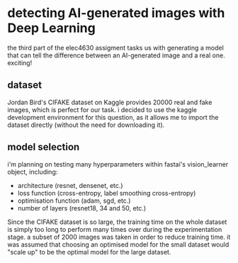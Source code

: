# detecting AI-generated images with Deep Learning

the third part of the elec4630 assigment tasks us with generating a model that can tell the difference between an AI-generated image and a real one. exciting!

## dataset

Jordan Bird's CIFAKE dataset on Kaggle provides 20000 real and fake images, which is perfect for our task. i decided to use the kaggle development environment for this question, as it allows me to import the dataset directly (without the need for downloading it).

## model selection

i'm planning on testing many hyperparameters within fastai's vision_learner object, including:

* architecture (resnet, densenet, etc.)
* loss function (cross-entropy, label smoothing cross-entropy)
* optimisation function (adam, sgd, etc.)
* number of layers (resnet18, 34 and 50, etc.)

Since the CIFAKE dataset is so large, the training time on the whole dataset is simply too long to perform many times over during the experimentation stage. a subset of 2000 images was taken in order to reduce training time. it was assumed that choosing an optimised model for the small dataset would "scale up" to be the optimal model for the large dataset.
